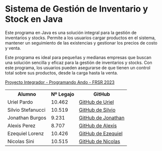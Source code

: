 <body>
    <h1>Sistema de Gestión de Inventario y Stock en Java</h1>
    <p>Este programa en Java es una solución integral para la gestión de inventarios y stocks. Permite a los usuarios cargar productos en el sistema, mantener un seguimiento de las existencias y gestionar los precios de costo y venta.</p>
    <p>Este programa es ideal para pequeñas y medianas empresas que buscan una solución sencilla y eficaz para la gestión de inventarios y stocks. Con este programa, los usuarios pueden asegurarse de que tienen un control total sobre sus productos, desde la carga hasta la venta.</p>
    <a href="https://github.com/ezelorenz/ProyectoIntegrador-ProgramandoAndo-FRSR2023" target="_blank">Proyecto Integrador - Programando Ando - FRSR 2023</a>

<table>
  <tr>
    <th>Alumno</th>
    <th>Nº Legajo</th>
    <th>GitHub</th>
  </tr>
  <tr>
    <td>Uriel Pardo</td>
    <td>10.462</td>
    <td><a href="https://github.com/UrielPardo" target="_blank">GitHub de Uriel</a></td>
  </tr>
  <tr>
    <td>Silvio Stefanucci</td>
    <td>10.519</td>
    <td><a href="https://github.com/Fraggah" target="_blank">GitHub de Silvio</a></td>
  </tr>
  <tr>
    <td>Jonathan Burgos</td>
    <td>9.231</td>
    <td><a href="https://github.com/burgosjona" target="_blank">GitHub de Jonathan</a></td>
  </tr>
  <tr>
    <td>Alexis Perez</td>
    <td>8.707</td>
    <td><a href="https://github.com/Alitoo27" target="_blank">GitHub de Alexis</a></td>
  </tr>
  <tr>
    <td>Ezequiel Lorenz</td>
    <td>10.426</td>
    <td><a href="https://github.com/ezelorenz" target="_blank">GitHub de Ezequiel</a></td>
  </tr>
  <tr>
    <td>Nicolas Sini</td>
    <td>10.515</td>
    <td><a href="https://github.com/nicolassini" target="_blank">GitHub de Nicolas</a></td>
  </tr>
</table>

</body>
